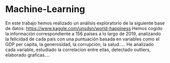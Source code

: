 # Machine-Learning

En este trabajo hemos realizado un análisis exploratorio de la siguiente base de datos: https://www.kaggle.com/unsdsn/world-happiness 
Hemos cogido la información correspondiente a 156 países a lo largo de 2019, analizando la felicidad de cada país con una puntuación basada en variables como el GDP per capita, la generosidad, la corrupción, la salud.....
He analizado cada variable, estudiado la correlacion entre ellas, detectado outliers, elaborado graficas....
